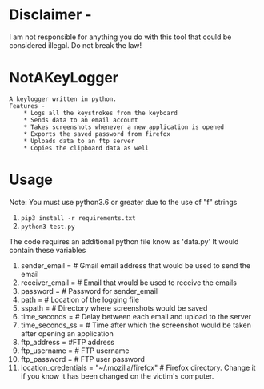 # Disclaimer - 
I am not responsible for anything you do with this tool that could be considered illegal. Do not break the law!
# NotAKeyLogger
    A keylogger written in python.
    Features - 
        * Logs all the keystrokes from the keyboard
        * Sends data to an email account
        * Takes screenshots whenever a new application is opened
        * Exports the saved password from firefox
        * Uploads data to an ftp server
        * Copies the clipboard data as well
# Usage
Note: You must use python3.6 or greater due to the use of "f" strings

1. `pip3 install -r requirements.txt`
2. `python3 test.py`

The code requires an additional python file know as 'data.py'
It would contain these variables

1. sender_email = # Gmail email address that would be used to send the email
2. receiver_email = # Email that would be used to receive the emails
3. password = # Password for sender_email
4. path = # Location of the logging file
5. sspath = # Directory where screenshots would be saved
6. time_seconds = # Delay between each email and upload to the server
7. time_seconds_ss = # Time after which the screenshot would be taken after opening an application
8. ftp_address = #FTP address
9. ftp_username = # FTP username
10. ftp_password = # FTP user password
11. location_credentials = "~/.mozilla/firefox" # Firefox directory. Change it if you know it has been changed on the victim's computer.
